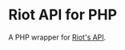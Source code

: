 Riot API for PHP
================

A PHP wrapper for [Riot's API](https://developer.riotgames.com/api/methods).
